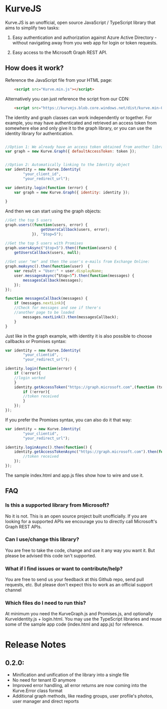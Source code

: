 # KurveJS

Kurve<nolink>.JS is an unofficial, open source JavaScript / TypeScript library that aims to simplify two tasks:

1. Easy authentication and authorization against Azure Active Directory - without navigating away from you web app for login or token requests.

2. Easy access to the Microsoft Graph REST API.

## How does it work?

Reference the JavaScript file from your HTML page:

```html
    <script src="Kurve.min.js"></script>
```

Alternatively you can just reference the script from our CDN:

```html
    <script src="https://kurvejs.blob.core.windows.net/dist/kurve.min-0.2.0.js"></script>
```

	
The identity and graph classes can work independently or together. For example, you may have authenticated and retrieved an access token from somewhere else and only give it to the graph library, or you can use the identity library for authentication.

```javascript

//Option 1: We already have an access token obtained from another library: 
var graph = new Kurve.Graph({ defaultAccessToken: token });


//Option 2: Automatically linking to the Identity object
var identity = new Kurve.Identity(
        "your_client_id", 
        "your_redirect_url");

var identity.login(function (error) {
	var graph = new Kurve.Graph({ identity: identity });
                
} 
```

And then we can start using the graph objects:

```javascript
//Get the top 5 users
graph.users((function(users, error) {
                getUsersCallback(users, error);
            }), "$top=5");

//Get the top 5 users with Promises
graph.usersAsync("$top=5").then((function(users) {
	getUsersCallback(users, null);
    
//Get user "me" and then the user's e-mails from Exchange Online:
graph.meAsync().then(function(user)  {
	var result = "User:" + user.displayName;
    user.messagesAsync(“$top=5”).then(function(messages) {
		messagesCallback(messages);
	});
});

function messagesCallback(messages) {
	if (messages.nextLink){
    //Check for messages and see if there's 
    //another page to be loaded
    	messages.nextLink().then(messagesCallback);
    }
}
```

Just like in the graph example, with identity it is also possible to choose callbacks or Promises syntax:

```javascript
var identity = new Kurve.Identity(
        "your_clientid", 
        "your_redirect_url");

identity.login(function(error) {
	if (!error){
	//login worked
    }
	identity.getAccessToken("https://graph.microsoft.com",(function (token,error) {
    	if (!error){
		//token received
        }
	});
});
```

If you prefer the Promises syntax, you can also do it that way:

```javascript
var identity = new Kurve.Identity(
        "your_clientid", 
        "your_redirect_url");

identity.loginAsync().then(function() {
	identity.getAccessTokenAsync("https://graph.microsoft.com").then(function (token) {
		//token received
	});
});
```

The sample index.html and app.<nolink>js files show how to wire and use it.


## FAQ

### Is this a supported library from Microsoft?
 
No it is not. This is an open source project built unofficially. If you are looking for a supported APIs we encourage you to directly call Microsoft's Graph REST APIs. 
 
### Can I use/change this library?

You are free to take the code, change and use it any way you want it. But please be advised this code isn't supported.

### What if I find issues or want to contribute/help?

You are free to send us your feedback at this Github repo, send pull requests, etc. But please don't expect this to work as an official support channel

### Which files do I need to run this? 

At minimum you need the KurveGraph.<nolink>js and Promises.<nolink>js, and optionally KurveIdentity.<nolink>js + login.html. You may use the TypeScript libraries and reuse some of the sample app code (index.html and app.<nolink>js) for reference.

# Release Notes

## 0.2.0:
 * Minification and unification of the library into a single file
 * No need for tenant ID anymore
 * Improved error handling, all error returns are now coming into the Kurve.Error class format
 * Additional graph methods, like reading groups, user profile's photos, user manager and direct reports
